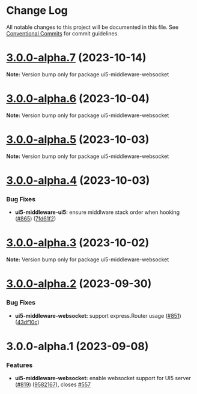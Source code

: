 # Change Log

All notable changes to this project will be documented in this file.
See [Conventional Commits](https://conventionalcommits.org) for commit guidelines.

# [3.0.0-alpha.7](https://github.com/ui5-community/ui5-ecosystem-showcase/compare/ui5-middleware-websocket@3.0.0-alpha.6...ui5-middleware-websocket@3.0.0-alpha.7) (2023-10-14)

**Note:** Version bump only for package ui5-middleware-websocket





# [3.0.0-alpha.6](https://github.com/ui5-community/ui5-ecosystem-showcase/compare/ui5-middleware-websocket@3.0.0-alpha.5...ui5-middleware-websocket@3.0.0-alpha.6) (2023-10-04)

**Note:** Version bump only for package ui5-middleware-websocket





# [3.0.0-alpha.5](https://github.com/ui5-community/ui5-ecosystem-showcase/compare/ui5-middleware-websocket@3.0.0-alpha.4...ui5-middleware-websocket@3.0.0-alpha.5) (2023-10-03)

**Note:** Version bump only for package ui5-middleware-websocket





# [3.0.0-alpha.4](https://github.com/ui5-community/ui5-ecosystem-showcase/compare/ui5-middleware-websocket@3.0.0-alpha.3...ui5-middleware-websocket@3.0.0-alpha.4) (2023-10-03)


### Bug Fixes

* **ui5-middleware-ui5:** ensure middlware stack order when hooking ([#865](https://github.com/ui5-community/ui5-ecosystem-showcase/issues/865)) ([7fd61f2](https://github.com/ui5-community/ui5-ecosystem-showcase/commit/7fd61f225b619e4b9166402122492844e02e925b))





# [3.0.0-alpha.3](https://github.com/ui5-community/ui5-ecosystem-showcase/compare/ui5-middleware-websocket@3.0.0-alpha.2...ui5-middleware-websocket@3.0.0-alpha.3) (2023-10-02)

**Note:** Version bump only for package ui5-middleware-websocket





# [3.0.0-alpha.2](https://github.com/ui5-community/ui5-ecosystem-showcase/compare/ui5-middleware-websocket@3.0.0-alpha.1...ui5-middleware-websocket@3.0.0-alpha.2) (2023-09-30)


### Bug Fixes

* **ui5-middleware-websocket:** support express.Router usage ([#851](https://github.com/ui5-community/ui5-ecosystem-showcase/issues/851)) ([43df10c](https://github.com/ui5-community/ui5-ecosystem-showcase/commit/43df10c21bb61b898331b301c21c2bb0ab22debb))





# 3.0.0-alpha.1 (2023-09-08)


### Features

* **ui5-middleware-websocket:** enable websocket support for UI5 server ([#819](https://github.com/ui5-community/ui5-ecosystem-showcase/issues/819)) ([9582167](https://github.com/ui5-community/ui5-ecosystem-showcase/commit/9582167dcf8be13df43b9966ef3af59561e1d98d)), closes [#557](https://github.com/ui5-community/ui5-ecosystem-showcase/issues/557)
